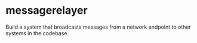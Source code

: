 # messagerelayer
Build a system that broadcasts messages from a network endpoint to other systems in the codebase.
